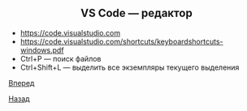 ## <center>**VS Code — редактор**</center>
* https://code.visualstudio.com
* https://code.visualstudio.com/shortcuts/keyboardshortcuts-windows.pdf 
* Ctrl+P — поиск файлов
* Ctrl+Shift+L — выделить все экземпляры текущего выделения

[Вперед](README-7.md)

[Назад](README-5.md)